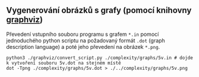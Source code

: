 ## Vygenerování obrázků s grafy (pomocí knihovny [graphviz](https://graphviz.gitlab.io/))

Převedení vstupního souboru programu s grafem `*.in` pomocí jednoduchého python scriptu na požadovaný formát `.dot` (graph description language) a poté jeho převedení na obrázek `*.png`.

```
python3 ./graphviz/convert_script.py ./complexity/graphs/5v.in # dojde k vytvoření souboru 5v.dot na stejném místě
dot -Tpng ./complexity/graphs/5v.dot > ./../complexity/graphs/5v.png
```
